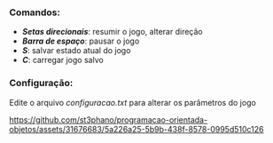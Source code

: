 ### Comandos:
- ***Setas direcionais***: resumir o jogo, alterar direção
- ***Barra de espaço***: pausar o jogo
- ***S***: salvar estado atual do jogo
- ***C***: carregar jogo salvo

### Configuração:
Edite o arquivo *configuracao.txt* para alterar os parâmetros do jogo

https://github.com/st3phano/programacao-orientada-objetos/assets/31676683/5a226a25-5b9b-438f-8578-0995d510c126

